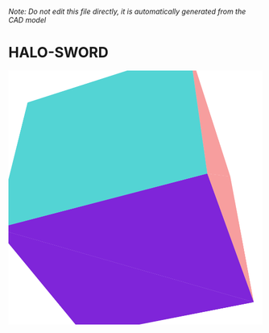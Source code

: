 ###### Note: Do not edit this file directly, it is automatically generated from the CAD model

# HALO-SWORD

![](/project.svg)

